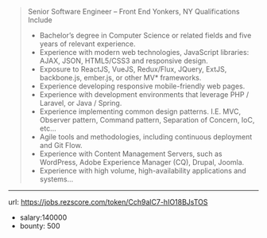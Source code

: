 >Senior Software Engineer – Front End
>Yonkers, NY
>Qualifications Include
> -	Bachelor’s degree in Computer Science or related fields and five years of relevant experience. 
> -	Experience with modern web technologies, JavaScript libraries: AJAX, JSON, HTML5/CSS3 and responsive design.
> -	Exposure to ReactJS, VueJS, Redux/Flux, JQuery, ExtJS, backbone.js, ember.js, or other MV* frameworks.
> -	Experience developing responsive mobile-friendly web pages.
> -	Experience with development environments that leverage PHP / Laravel, or Java / Spring.
> -	Experience implementing common design patterns.  I.E. MVC, Observer pattern, Command pattern, Separation of Concern, IoC, etc...
> -	Agile tools and methodologies, including continuous deployment and Git Flow. 
> -	Experience with Content Management Servers, such as WordPress, Adobe Experience Manager (CQ), Drupal, Joomla.
> -	Experience with high volume, high-availability applications and systems...
------
url: https://jobs.rezscore.com/token/Cch9alC7-hIO18BJsTOS
- salary:140000
- bounty: 500
